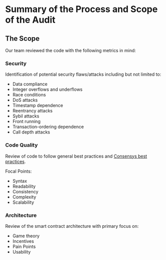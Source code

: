 
# Summary of the Process and Scope of the Audit

## The Scope

Our team reviewed the code with the following metrics in mind:

### Security 
Identification of potential security flaws/attacks including but not limited to:
* Data compliance
* Integer overflows and underflows
* Race conditions
* DoS attacks
* Timestamp dependence
* Reentrancy attacks
* Sybil attacks
* Front running
* Transaction-ordering dependence
* Call depth attacks

### Code Quality
Review of code to follow general best practices and [Consensys best practices](https://github.com/ConsenSys/smart-contract-best-practices).

Focal Points:
* Syntax
* Readability
* Consistency
* Complexity
* Scalability

### Architecture
Review of the smart contract architecture with primary focus on:
* Game theory
* Incentives
* Pain Points
* Usability
